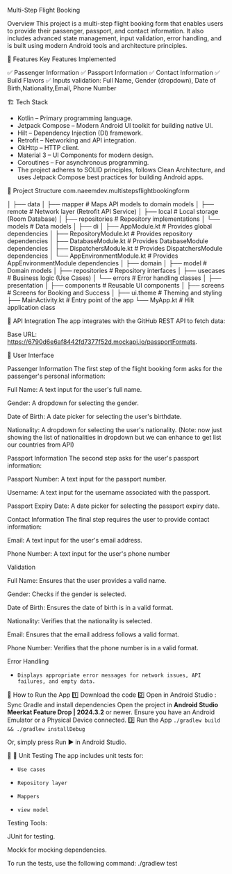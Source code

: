 Multi-Step Flight Booking

Overview
This project is a multi-step flight booking form that enables users to provide their passenger,
passport, and contact information. It also includes advanced state management,
input validation, error handling, and is built using modern Android tools and architecture
principles.

📌 Features
Key Features Implemented

✅ Passenger Information
✅ Passport Information
✅ Contact Information
✅ Build Flavors
✅ Inputs validation: Full Name, Gender (dropdown), Date of Birth,Nationality,Email, Phone Number

🏗️ Tech Stack

* Kotlin – Primary programming language.
* Jetpack Compose – Modern Android UI toolkit for building native UI.
* Hilt – Dependency Injection (DI) framework.
* Retrofit – Networking and API integration.
* OkHttp – HTTP client.
* Material 3 – UI Components for modern design.
* Coroutines – For asynchronous programming.
* The project adheres to SOLID principles, follows Clean Architecture, and uses Jetpack Compose best
  practices for building Android apps.

📂 Project Structure
com.naeemdev.multistepsflightbookingform

│
├── data
│ ├── mapper # Maps API models to domain models
│ ├── remote # Network layer (Retrofit API Service)
│ ├── local # Local storage (Room Database)
│ ├── repositories # Repository implementations
│ └── models # Data models
│
├── di
│ ├── AppModule.kt # Provides global dependencies
│ ├── RepositoryModule.kt # Provides repository dependencies
│ ├── DatabaseModule.kt # Provides DatabaseModule dependencies
│ ├── DispatchersModule.kt # Provides DispatchersModule dependencies
│ └── AppEnvironmentModule.kt # Provides AppEnvironmentModule dependencies
│
├── domain
│ ├── model # Domain models
│ ├── repositories # Repository interfaces
│ ├── usecases # Business logic (Use Cases)
│ └── errors # Error handling classes
│
├── presentation
│ ├── components # Reusable UI components
│ ├── screens # Screens for Booking and Success
│
├── ui.theme # Theming and styling
├── MainActivity.kt # Entry point of the app
└── MyApp.kt # Hilt application class

🔗 API Integration
The app integrates with the GitHub REST API to fetch data:

Base URL: https://6790d6e6af8442fd7377f52d.mockapi.io/passportFormats.

📱 User Interface

Passenger Information
The first step of the flight booking form asks for the passenger's personal information:

Full Name: A text input for the user's full name.

Gender: A dropdown for selecting the gender.

Date of Birth: A date picker for selecting the user's birthdate.

Nationality: A dropdown for selecting the user's nationality.
(Note: now just showing the list of nationalities in dropdown but we can enhance to get list our
countries from API)

Passport Information
The second step asks for the user's passport information:

Passport Number: A text input for the passport number.

Username: A text input for the username associated with the passport.

Passport Expiry Date: A date picker for selecting the passport expiry date.

Contact Information
The final step requires the user to provide contact information:

Email: A text input for the user's email address.

Phone Number: A text input for the user's phone number

Validation

Full Name: Ensures that the user provides a valid name.

Gender: Checks if the gender is selected.

Date of Birth: Ensures the date of birth is in a valid format.

Nationality: Verifies that the nationality is selected.

Email: Ensures that the email address follows a valid format.

Phone Number: Verifies that the phone number is in a valid format.

Error Handling

*     Displays appropriate error messages for network issues, API failures, and empty data.

🚀 How to Run the App
1️⃣ Download the code
2️⃣ Open in Android Studio : Sync Gradle and install dependencies
Open the project in  **Android Studio Meerkat Feature Drop | 2024.3.2** or newer.
Ensure you have an Android Emulator or a Physical Device connected.
3️⃣ Run the App
`./gradlew build && ./gradlew installDebug`

Or, simply press Run ▶️ in Android Studio.

🎯
🧪 Unit Testing
The app includes unit tests for:

*     Use cases
*     Repository layer
*     Mappers
*     view model

Testing Tools:

JUnit for testing.

Mockk for mocking dependencies.

To run the tests, use the following command:
./gradlew test
